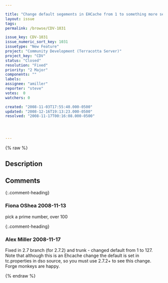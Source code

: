 ```yaml
---

title: "Change default segements in EHCache from 1 to something more sensible."
layout: issue
tags: 
permalink: /browse/CDV-1031

issue_key: CDV-1031
issue_numeric_sort_key: 1031
issuetype: "New Feature"
project: "Community Development (Terracotta Server)"
project_key: "CDV"
status: "Closed"
resolution: "Fixed"
priority: "2 Major"
components: ""
labels: 
assignee: "amiller"
reporter: "steve"
votes:  0
watchers: 0

created: "2008-11-03T17:55:40.000-0500"
updated: "2008-12-16T19:13:23.000-0500"
resolved: "2008-11-17T00:16:08.000-0500"




---
```


{% raw %}

## Description

<div markdown="1" class="description">



</div>

## Comments


{:.comment-heading}
### **Fiona OShea** <span class="date">2008-11-13</span>

<div markdown="1" class="comment">

pick a prime number, over 100

</div>


{:.comment-heading}
### **Alex Miller** <span class="date">2008-11-17</span>

<div markdown="1" class="comment">

Fixed in 2.7 branch (for 2.7.2) and trunk - changed default from 1 to 127.  Note that although this is an Ehcache change the default is set in tc.properties in dso source, so you must use 2.7.2+ to see this change.  Forge monkeys are happy.

</div>



{% endraw %}
